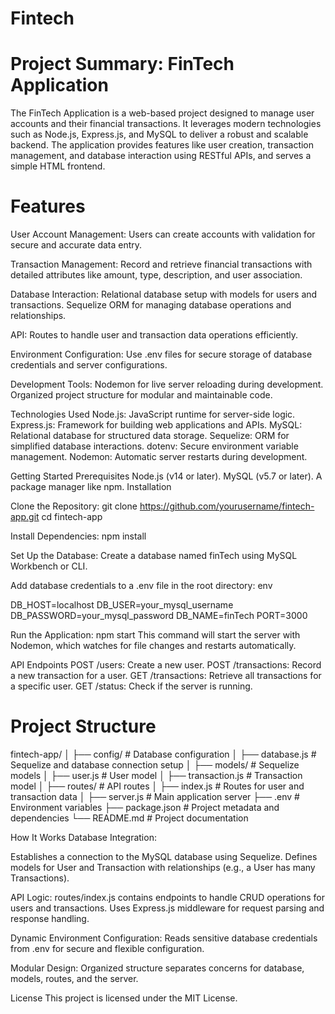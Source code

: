 # Fintech

# Project Summary: FinTech Application
The FinTech Application is a web-based project designed to manage user accounts and their financial transactions. It leverages modern technologies such as Node.js, Express.js, and MySQL to deliver a robust and scalable backend. The application provides features like user creation, transaction management, and database interaction using RESTful APIs, and serves a simple HTML frontend.

# Features

User Account Management:
Users can create accounts with validation for secure and accurate data entry.

Transaction Management:
Record and retrieve financial transactions with detailed attributes like amount, type, description, and user association.

Database Interaction:
Relational database setup with models for users and transactions.
Sequelize ORM for managing database operations and relationships.

API:
Routes to handle user and transaction data operations efficiently.

Environment Configuration:
Use .env files for secure storage of database credentials and server configurations.

Development Tools:
Nodemon for live server reloading during development.
Organized project structure for modular and maintainable code.

Technologies Used
Node.js: JavaScript runtime for server-side logic.
Express.js: Framework for building web applications and APIs.
MySQL: Relational database for structured data storage.
Sequelize: ORM for simplified database interactions.
dotenv: Secure environment variable management.
Nodemon: Automatic server restarts during development.

Getting Started
Prerequisites
Node.js (v14 or later).
MySQL (v5.7 or later).
A package manager like npm.
Installation

Clone the Repository:
git clone https://github.com/yourusername/fintech-app.git
cd fintech-app

Install Dependencies:
npm install

Set Up the Database:
Create a database named finTech using MySQL Workbench or CLI.

Add database credentials to a .env file in the root directory:
env

DB_HOST=localhost
DB_USER=your_mysql_username
DB_PASSWORD=your_mysql_password
DB_NAME=finTech
PORT=3000

Run the Application:
npm start
This command will start the server with Nodemon, which watches for file changes and restarts automatically.

API Endpoints
POST /users: Create a new user.
POST /transactions: Record a new transaction for a user.
GET /transactions: Retrieve all transactions for a specific user.
GET /status: Check if the server is running.




# Project Structure


fintech-app/
│
├── config/                  # Database configuration
│   ├── database.js          # Sequelize and database connection setup
│
├── models/                  # Sequelize models
│   ├── user.js              # User model
│   ├── transaction.js       # Transaction model
│
├── routes/                  # API routes
│   ├── index.js             # Routes for user and transaction data
│
├── server.js                # Main application server
├── .env                     # Environment variables
├── package.json             # Project metadata and dependencies
└── README.md                # Project documentation



How It Works
Database Integration:

Establishes a connection to the MySQL database using Sequelize.
Defines models for User and Transaction with relationships (e.g., a User has many Transactions).

API Logic:
routes/index.js contains endpoints to handle CRUD operations for users and transactions.
Uses Express.js middleware for request parsing and response handling.

Dynamic Environment Configuration:
Reads sensitive database credentials from .env for secure and flexible configuration.

Modular Design:
Organized structure separates concerns for database, models, routes, and the server.

License
This project is licensed under the MIT License.

